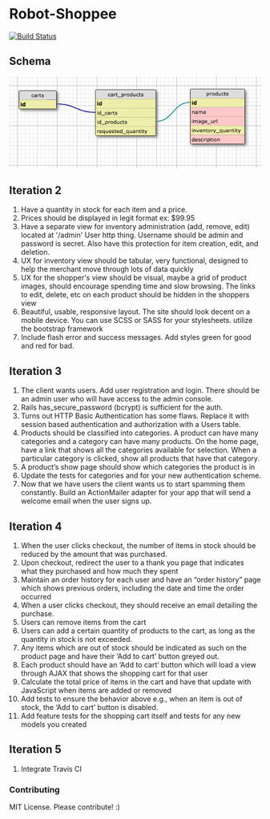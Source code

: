 # Robot-Shoppee
[![Build Status](https://travis-ci.org/kelsonic/rails-shoppe.svg?branch=master)](https://travis-ci.org/kelsonic/rails-shoppe)

## Schema
![Database Schema](./app/assets/images/schema.png)

## Iteration 2
1. Have a quantity in stock for each item and a price.
2. Prices should be displayed in legit format ex: $99.95
3. Have a separate view for inventory administration (add, remove, edit) located at '/admin' User http thing. Username should be admin and password is secret.  Also have this protection for item creation, edit, and deletion.
4. UX for inventory view should be tabular, very functional, designed to help the merchant move through lots of data quickly
5. UX for the shopper's view should be visual, maybe a grid of product images, should encourage spending time and slow browsing.  The links to edit, delete, etc on each product should be hidden in the shoppers view
6. Beautiful, usable, responsive layout.  The site should look decent on a mobile device.  You can use SCSS or SASS for your stylesheets.  utilize the bootstrap framework
7. Include flash error and success messages.  Add styles green for good and red for bad.

## Iteration 3
1. The client wants users. Add user registration and login. There should be an admin user who will have access to the admin console.
2. Rails has_secure_password (bcrypt) is sufficient for the auth.
3. Turns out HTTP Basic Authentication has some flaws. Replace it with session based authentication and authorization with a Users table.
4. Products should be classified into categories. A product can have many categories and a category can have many products. On the home page, have a link that shows all the categories available for selection. When a particular category is clicked, show all products that have that category.
5. A product’s show page should show which categories the product is in
6. Update the tests for categories and for your new authentication scheme.
7. Now that we have users the client wants us to start spamming them constantly. Build an ActionMailer adapter for your app that will send a welcome email when the user signs up.

## Iteration 4
1. When the user clicks checkout, the number of items in stock should be reduced by the amount that was purchased.
2. Upon checkout, redirect the user to a thank you page that indicates what they purchased and how much they spent
3. Maintain an order history for each user and have an “order history” page which shows previous orders, including the date and time the order occurred
4. When a user clicks checkout, they should receive an email detailing the purchase.
5. Users can remove items from the cart
6. Users can add a certain quantity of products to the cart, as long as the quantity in stock is not exceeded.
7. Any items which are out of stock should be indicated as such on the product page and have their ‘Add to cart’ button greyed out.
8. Each product should have an ‘Add to cart’ button which will load a view through AJAX that shows the shopping cart for that user
9. Calculate the total price of items in the cart and have that update with JavaScript when items are added or removed
10. Add tests to ensure the behavior above e.g., when an item is out of stock, the ‘Add to cart’ button is disabled.
11. Add feature tests for the shopping cart itself and tests for any new models you created

## Iteration 5
1. Integrate Travis CI

### Contributing
MIT License. Please contribute! :)
